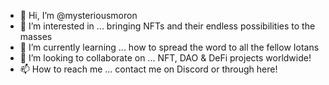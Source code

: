 - 👋 Hi, I’m @mysteriousmoron
- 👀 I’m interested in ... bringing NFTs and their endless possibilities to the masses
- 🌱 I’m currently learning ... how to spread the word to all the fellow Iotans
- 💞️ I’m looking to collaborate on ... NFT, DAO & DeFi projects worldwide!
- 📫 How to reach me ... contact me on Discord or through here!

<!---
mysteriousmoron/mysteriousmoron is a ✨ special ✨ repository because its `README.md` (this file) appears on your GitHub profile.
You can click the Preview link to take a look at your changes.
--->
